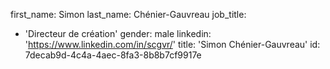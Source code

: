 first_name: Simon
last_name: Chénier-Gauvreau
job_title:
  - 'Directeur de création'
gender: male
linkedin: 'https://www.linkedin.com/in/scgvr/'
title: 'Simon Chénier-Gauvreau'
id: 7decab9d-4c4a-4aec-8fa3-8b8b7cf9917e
